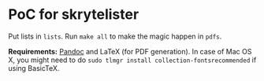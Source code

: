 # PoC for skrytelister

Put lists in `lists`. Run `make all` to make the magic happen in `pdfs`.

**Requirements:** [Pandoc](http://pandoc.org/installing.html) and LaTeX (for PDF
generation). In case of Mac OS X, you might need to do `sudo tlmgr install
collection-fontsrecommended` if using BasicTeX.
